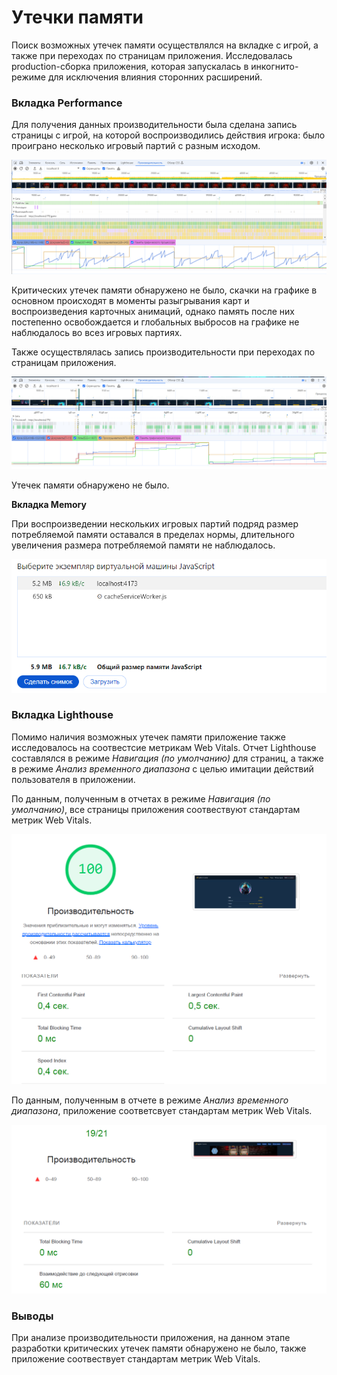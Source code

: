 # Утечки памяти

Поиск возможных утечек памяти осуществлялся на вкладке с игрой, а также при переходах по страницам приложения.
Исследовалась production-сборка приложения, которая запускалась в инкогнито-режиме для исключения влияния сторонних расширений.

### Вкладка Performance

Для получения данных производительности была сделана запись страницы с игрой, на которой воспроизводились действия игрока:
было проиграно несколько игровый партий с разным исходом.

![game perfomance](game-perfomance.png)

Критических утечек памяти обнаружено не было, скачки на графике в основном происходят в моменты разыгрывания карт и воспроизведения карточных анимаций, однако память после них постепенно освобождается и глобальных выбросов на графике не наблюдалось во всез игровых партиях.

Также осуществлялась запись производительности при переходах по страницам приложения.

![pages perfomance](pages-perfomance.png)

Утечек памяти обнаружено не было.

**Вкладка Memory**

При воспроизведении нескольких игровых партий подряд размер потребляемой памяти оставался в пределах нормы, длительного увеличения размера потребляемой памяти не наблюдалось.

![game heap size](game-heap-size.png)

### Вкладка Lighthouse

Помимо наличия возможных утечек памяти приложение также исследовалось на соотвестсие метрикам Web Vitals.
Отчет Lighthouse составлялся в режиме _Навигация (по умолчанию)_ для страниц, а также в режиме _Анализ временного диапазона_ с целью имитации действий пользователя в приложении.

По данным, полученным в отчетах в режиме _Навигация (по умолчанию)_, все страницы приложения соотвествуют стандартам метрик Web Vitals.

![lighthouse pages](lighthouse-pages.png)

По данным, полученным в отчете в режиме _Анализ временного диапазона_, приложение соответсвует стандартам метрик Web Vitals.

![lighthouse interaction](lighthouse-interaction.png)

### Выводы

При анализе производительности приложения, на данном этапе разработки критических утечек памяти обнаружено не было, также приложение соотвествует стандартам метрик Web Vitals.
